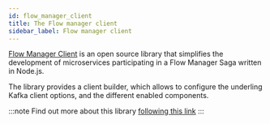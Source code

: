 ```yaml
---
id: flow_manager_client
title: The Flow manager client
sidebar_label: Flow manager client
---
```

[Flow Manager Client](https://github.com/mia-platform/flow-manager-client) is an open source library that simplifies the development of microservices participating in a Flow Manager Saga written in Node.js.

The library provides a client builder, which allows to configure the underling Kafka client options, and the different enabled components.

:::note
Find out more about this library [following this link](https://github.com/mia-platform/flow-manager-client)
:::
